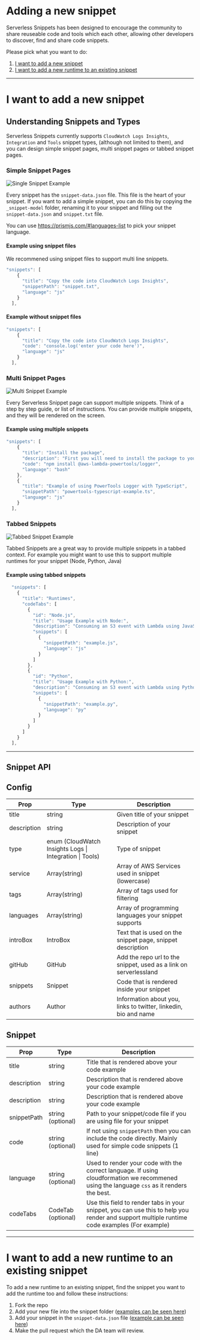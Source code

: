# Adding a new snippet

Serverless Snippets has been designed to encourage the community to share reuseable code and tools which each other, allowing other developers to discover, find and share code snippets.

Please pick what you want to do:

1. [I want to add a new snippet](#i-want-to-add-a-new-snippet)
2. [I want to add a new runtime to an existing snippet](#i-want-to-add-a-new-runtime-to-an-existing-snippet)


---

# I want to add a new snippet

## Understanding Snippets and Types

Serverless Snippets currently supports `CloudWatch Logs Insights`, `Integration` and `Tools` snippet types, (although not limited to them), and you can design simple snippet pages, multi snippet pages or tabbed snippet pages.

### Simple Snippet Pages

![Single Snippet Example](/images/single-snippet.png)

Every snippet has the `snippet-data.json` file. This file is the heart of your snippet. If you want to add a simple snippet, you can do this by copying the `_snippet-model` folder, renaming it to your snippet and filling out the `snippet-data.json` and `snippet.txt` file.

You can use https://prismjs.com/#languages-list to pick your snippet language.


#### Example using snippet files
We recommened using snippet files to support multi line snippets.
```js
"snippets": [
    {
      "title": "Copy the code into CloudWatch Logs Insights",
      "snippetPath": "snippet.txt",
      "language": "js"
    }
  ],
```

#### Example without snippet files
```js
"snippets": [
    {
      "title": "Copy the code into CloudWatch Logs Insights",
      "code": "console.log('enter your code here')",
      "language": "js"
    }
  ],
```

### Multi Snippet Pages

![Multi Snippet Example](/images/multi-snippet.png)

Every Serverless Snippet page can support multiple snippets. Think of a step by step guide, or list of instructions. You can provide multiple snippets, and they will be rendered on the screen.

#### Example using multiple snippets
```js
"snippets": [
    {
      "title": "Install the package",
      "description": "First you will need to install the package to your application",
      "code": "npm install @aws-lambda-powertools/logger",
      "language": "bash"
    },
    {
      "title": "Example of using PowerTools Logger with TypeScript",
      "snippetPath": "powertools-typescript-example.ts",
      "language": "js"
    }
  ],
```

### Tabbed Snippets

![Tabbed Snippet Example](/images/tabbed-snippet.png)

Tabbed Snippets are a great way to provide multiple snippets in a tabbed context. For example you might want to use this to support multiple runtimes for your snippet (Node, Python, Java)

#### Example using tabbed snippets
```js
  "snippets": [
    {
      "title": "Runtimes",
      "codeTabs": [
        {
          "id": "Node.js",
          "title": "Usage Example with Node:",
          "description": "Consuming an S3 event with Lambda using JavaScript.",
          "snippets": [
            {
              "snippetPath": "example.js",
              "language": "js"
            }
          ]
        },
        {
          "id": "Python",
          "title": "Usage Example with Python:",
          "description": "Consuming an S3 event with Lambda using Python.",
          "snippets": [
            {
              "snippetPath": "example.py",
              "language": "py"
            }
          ]
        }
      ]
    }
  ],
```

---

## Snippet API

## Config

| Prop      | Type | Description |
| -----------| ----------- | ----------- |
| title      | string | Given title of your snippet       |
| description  | string | Description of your snippet        |
| type  | enum (CloudWatch Insights Logs \| Integration \| Tools) | Type of snippet
| service  | Array(string) | Array of AWS Services used in snippet (lowercase) |
| tags  | Array(string) | Array of tags used for filtering |
| languages  | Array(string) | Array of programming languages your snippet supports |
| introBox  | IntroBox | Text that is used on the snippet page, snippet description |
| gitHub  | GitHub | Add the repo url to the snippet, used as a link on serverlessland |
| snippets  | Snippet | Code that is rendered inside your snippet |
| authors  | Author | Information about you, links to twitter, linkedin, bio and name |


## Snippet

| Prop      | Type | Description |
| -----------| ----------- | ----------- |
| title      | string | Title that is rendered above your code example |
| description  | string | Description that is rendered above your code example |
| description  | string | Description that is rendered above your code example |
| snippetPath  | string (optional) | Path to your snippet/code file if you are using file for your snippet |
| code  | string (optional) | If not using `snippetPath` then you can include the code directly. Mainly used for simple code snippets (1 line)
| language  | string (optional) | Used to render your code with the correct language. If using cloudformation we recommened using the language `css` as it renders the best.
| codeTabs  | CodeTab (optional) | Use this field to render tabs in your snippet, you can use this to help you render and support multiple runtime code examples (For example) 

---

# I want to add a new runtime to an existing snippet

To add a new runtime to an existing snippet, find the snippet you want to add the runtime too and follow these instructions:

1. Fork the repo
1. Add your new file into the snippet folder ([examples can be seen here](https://github.com/aws-samples/serverless-snippets/tree/main/integration-s3-to-lambda))
1. Add your snippet in the `snippet-data.json` file ([example can be seen here](https://github.com/aws-samples/serverless-snippets/blob/main/integration-s3-to-lambda/snippet-data.json#L22))
3. Make the pull request which the DA team will review.
